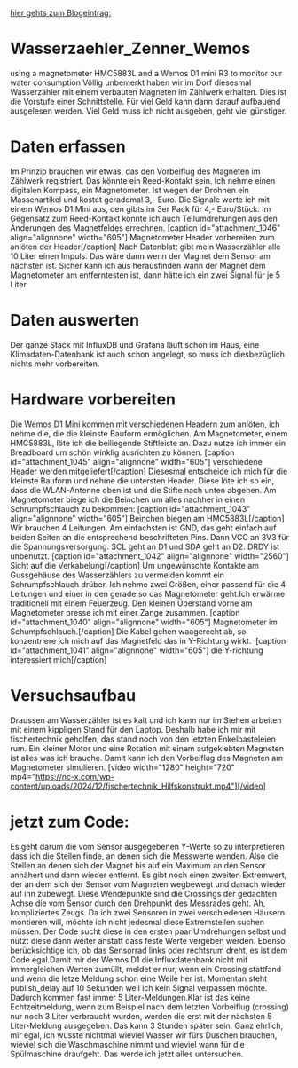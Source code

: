 [hier gehts zum Blogeintrag:](https://nc-x.com/monitoring-wasserzaehler-zenner)

# Wasserzaehler_Zenner_Wemos
using a magnetometer HMC5883L and a Wemos D1 mini R3 to monitor our water consumption
Völlig unbemerkt haben wir im Dorf diesesmal Wasserzähler mit einem verbauten Magneten im Zählwerk erhalten. Dies ist die Vorstufe einer Schnittstelle. Für viel Geld kann dann darauf aufbauend ausgelesen werden. Viel Geld muss ich nicht ausgeben, geht viel günstiger.

# Daten erfassen
Im Prinzip brauchen wir etwas, das den Vorbeiflug des Magneten im Zählwerk registriert. Das könnte ein Reed-Kontakt sein. Ich nehme einen digitalen Kompass, ein Magnetometer. Ist wegen der Drohnen ein Massenartikel und kostet gerademal 3,- Euro. Die Signale werte ich mit einem Wemos D1 Mini aus, den gibts im 3er Pack für 4,- Euro/Stück. Im Gegensatz zum Reed-Kontakt könnte ich auch Teilumdrehungen aus den Änderungen des Magnetfeldes errechnen.
[caption id="attachment_1046" align="alignnone" width="605"] Magnetometer Header vorbereiten zum anlöten der Header[/caption]
Nach Datenblatt gibt mein Wasserzähler alle 10 Liter einen Impuls. Das wäre dann wenn der Magnet dem Sensor am nächsten ist. Sicher kann ich aus herausfinden wann der Magnet dem Magnetometer am entferntesten ist, dann hätte ich ein zwei Signal für je 5 Liter.
# Daten auswerten
Der ganze Stack mit InfluxDB und Grafana läuft schon im Haus, eine Klimadaten-Datenbank ist auch schon angelegt, so muss ich diesbezüglich nichts mehr vorbereiten. 
# Hardware vorbereiten
Die Wemos D1 Mini kommen mit verschiedenen Headern zum anlöten, ich nehme die, die die kleinste Bauform ermöglichen. Am Magnetometer, einem HMC5883L, löte ich die beiliegende Stiftleiste an. Dazu nutze ich immer ein Breadboard um schön winklig ausrichten zu können.
[caption id="attachment_1045" align="alignnone" width="605"] verschiedene Header werden mitgeliefert[/caption]
Diesesmal entscheide ich mich für die kleinste Bauform und nehme die untersten Header. Diese löte ich so ein, dass die WLAN-Antenne oben ist und die Stifte nach unten abgehen. Am Magnetometer biege ich die Beinchen um alles nachher in einen Schrumpfschlauch zu bekommen:
[caption id="attachment_1043" align="alignnone" width="605"] Beinchen biegen am HMC5883L[/caption]
Wir brauchen 4 Leitungen. Am einfachsten ist GND, das geht einfach auf beiden Seiten an die entsprechend beschrifteten Pins. Dann VCC an 3V3 für die Spannungsversorgung. SCL geht an D1 und SDA geht an D2. DRDY ist unbenutzt.
[caption id="attachment_1042" align="alignnone" width="2560"] Sicht auf die Verkabelung[/caption]
Um ungewünschte Kontakte am Gussgehäuse des Wasserzählers zu vermeiden kommt ein Schrumpfschlauch drüber. Ich nehme zwei Größen, einer passend für die 4 Leitungen und einer in den gerade so das Magnetometer geht.Ich erwärme traditionell mit einem Feuerzeug. Den kleinen Überstand vorne am Magnetometer presse ich mit einer Zange zusammen.
[caption id="attachment_1040" align="alignnone" width="605"] Magnetometer im Schumpfschlauch.[/caption]
Die Kabel gehen waagerecht ab, so konzentriere ich mich auf das Magnetfeld das in Y-Richtung wirkt. 
[caption id="attachment_1041" align="alignnone" width="605"] die Y-richtung interessiert mich[/caption]

# Versuchsaufbau
Draussen am Wasserzähler ist es kalt und ich kann nur im Stehen arbeiten mit einem kippligen Stand für den Laptop. Deshalb habe ich mir mit fischertechnik geholfen, das stand noch von den letzten Enkelbasteleien rum. Ein kleiner Motor und eine Rotation mit einem aufgeklebten Magneten ist alles was ich brauche. Damit kann ich den Vorbeiflug des Magneten am Magnetometer simulieren.
[video width="1280" height="720" mp4="https://nc-x.com/wp-content/uploads/2024/12/fischertechnik_Hilfskonstrukt.mp4"][/video]
# jetzt zum Code:
Es geht darum die vom Sensor ausgegebenen Y-Werte so zu interpretieren dass ich die Stellen finde, an denen sich die Messwerte wenden. Also die Stellen an denen sich der Magnet bis auf ein Maximum an den Sensor annähert und dann wieder entfernt. Es gibt noch einen zweiten Extremwert, der an dem sich der Sensor vom Magneten wegbewegt und danach wieder auf ihn zubewegt. Diese Wendepunkte sind die Crossings der gedachten Achse die vom Sensor durch den Drehpunkt des Messrades geht. Ah, kompliziertes Zeugs. Da ich zwei Sensoren in zwei verschiedenen Häusern montieren will, möchte ich nicht jedesmal diese Extremstellen suchen müssen. Der Code sucht diese in den ersten paar Umdrehungen selbst und nutzt diese dann weiter anstatt dass feste Werte vergeben werden. Ebenso berücksichtige ich, ob das Sensorrad links oder rechtsrum dreht, es ist dem Code egal.Damit mir der Wemos D1 die Influxdatenbank nicht mit immergleichen Werten zumüllt, meldet er nur, wenn ein Crossing stattfand und wenn die letze Meldung schon eine Weile her ist. Momentan steht publish_delay auf 10 Sekunden weil ich kein Signal verpassen möchte. Dadurch kommen fast immer 5 Liter-Meldungen.Klar ist das keine Echtzeitmeldung, wenn zum Beispiel nach dem letzten Vorbeiflug (crossing) nur noch 3 Liter verbraucht wurden, werden die erst mit der nächsten 5 Liter-Meldung ausgegeben. Das kann 3 Stunden später sein. Ganz ehrlich, mir egal, ich wusste nichtmal wieviel Wasser wir fürs Duschen brauchen, wieviel sich die Waschmaschine nimmt und wieviel wann für die Spülmaschine draufgeht. Das werde ich jetzt alles untersuchen.
